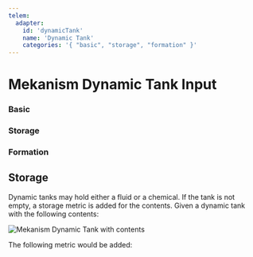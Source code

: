 ```yaml
---
telem:
  adapter:
    id: 'dynamicTank'
    name: 'Dynamic Tank'
    categories: '{ "basic", "storage", "formation" }'
---
```


<script setup>
  import { data as metrics } from './common/metrics.data.ts'
</script>

# Mekanism Dynamic Tank Input <RepoLink path="lib/input/mekanism/DynamicTankInputAdapter.lua" />

<!--@include: ./common/preamble.md -->

### Basic

<MetricTable
  prefix="mekdyntank:"
  :metrics="[
    { name: 'filled_percentage', value: '0.0 - 1.0',  unit: 'B' },
    { name: 'input_item_count',  value: '0 - inf',    unit: 'item' },
    { name: 'output_item_count', value: '0 - inf',    unit: 'item' }
  ]"
/>

### Storage

<MetricTable
  prefix="mekdyntank:"
  :metrics="[
    { name: 'stored',             value: '0.0 - inf', unit: 'B' },
    { name: 'fluid_capacity',     value: '0.0 - inf', unit: 'B' },
    { name: 'chemical_capacity',  value: '0.0 - inf', unit: 'B' }
  ]"
/>

### Formation

<MetricTable
  prefix="mekdyntank:"
  :metrics="[
    ...metrics.multiblock.formation
  ]"
/>


## Storage
Dynamic tanks may hold either a fluid or a chemical. If the tank is not empty, a storage metric is added for the contents. Given a dynamic tank with the following contents:

![Mekanism Dynamic Tank with contents](/assets/mekanism-dynamic-tank.webp)

The following metric would be added:

<MetricTable
  prefix="storage:"
  :metrics="[
    { name: 'tconstruct:molten_ender', value: '7455.75', unit: 'B' }
  ]"
/>